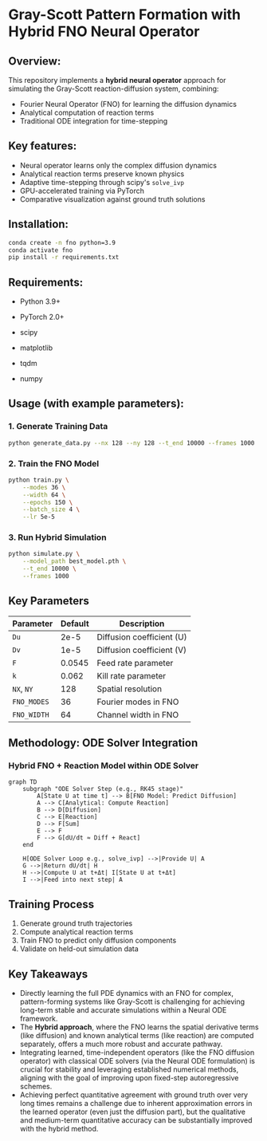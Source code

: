 # Gray-Scott Pattern Formation with Hybrid FNO Neural Operator


## Overview:

This repository implements a **hybrid neural operator** approach for simulating the Gray-Scott reaction-diffusion system, combining:
- Fourier Neural Operator (FNO) for learning the diffusion dynamics
- Analytical computation of reaction terms
- Traditional ODE integration for time-stepping

## Key features:

-  Neural operator learns only the complex diffusion dynamics
-  Analytical reaction terms preserve known physics
-  Adaptive time-stepping through scipy's `solve_ivp`
-  GPU-accelerated training via PyTorch
-  Comparative visualization against ground truth solutions

## Installation:

```bash
conda create -n fno python=3.9
conda activate fno
pip install -r requirements.txt
```
## Requirements:

- Python 3.9+

- PyTorch 2.0+

- scipy

- matplotlib

- tqdm

- numpy

## Usage (with example parameters):

### 1. Generate Training Data

```bash
python generate_data.py --nx 128 --ny 128 --t_end 10000 --frames 1000
```
### 2. Train the FNO Model 
```bash
python train.py \
    --modes 36 \
    --width 64 \
    --epochs 150 \
    --batch_size 4 \
    --lr 5e-5
```

### 3. Run Hybrid Simulation

```bash
python simulate.py \
    --model_path best_model.pth \
    --t_end 10000 \
    --frames 1000
```
## Key Parameters

| Parameter   | Default | Description                        |
|-------------|---------|------------------------------------|
| `Du`        | 2e-5    | Diffusion coefficient (U)          |
| `Dv`        | 1e-5    | Diffusion coefficient (V)          |
| `F`         | 0.0545  | Feed rate parameter                |
| `k`         | 0.062   | Kill rate parameter                |
| `NX`, `NY`  | 128     | Spatial resolution                 |
| `FNO_MODES` | 36      | Fourier modes in FNO               |
| `FNO_WIDTH` | 64      | Channel width in FNO               |


## Methodology: ODE Solver Integration

### Hybrid FNO + Reaction Model within ODE Solver

```mermaid
graph TD
    subgraph "ODE Solver Step (e.g., RK45 stage)"
        A[State U at time t] --> B[FNO Model: Predict Diffusion]
        A --> C[Analytical: Compute Reaction]
        B --> D[Diffusion]
        C --> E[Reaction]
        D --> F[Sum]
        E --> F
        F --> G[dU/dt ≈ Diff + React]
    end

    H[ODE Solver Loop e.g., solve_ivp] -->|Provide U| A
    G -->|Return dU/dt| H
    H -->|Compute U at t+Δt| I[State U at t+Δt]
    I -->|Feed into next step| A
```

## Training Process

1. Generate ground truth trajectories
2. Compute analytical reaction terms
3. Train FNO to predict only diffusion components
4. Validate on held-out simulation data

## Key Takeaways

*   Directly learning the full PDE dynamics with an FNO for complex, pattern-forming systems like Gray-Scott is challenging for achieving long-term stable and accurate simulations within a Neural ODE framework.
*   The **Hybrid approach**, where the FNO learns the spatial derivative terms (like diffusion) and known analytical terms (like reaction) are computed separately, offers a much more robust and accurate pathway.
*   Integrating learned, time-independent operators (like the FNO diffusion operator) with classical ODE solvers (via the Neural ODE formulation) is crucial for stability and leveraging established numerical methods, aligning with the goal of improving upon fixed-step autoregressive schemes.
*   Achieving perfect quantitative agreement with ground truth over very long times remains a challenge due to inherent approximation errors in the learned operator (even just the diffusion part), but the qualitative and medium-term quantitative accuracy can be substantially improved with the hybrid method.
  




    

    

